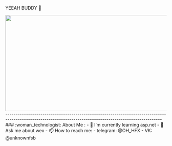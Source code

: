 YEEAH BUDDY 👋
<div align="center">
  <img src="https://media.tenor.com/yvawiEDfYcgAAAAC/pavel-durov.gif" width="600" height="300"/>
</div>
----------------------------------------------------------------------------------------------------------------------------------------------------------
### :woman_technologist: About Me :
- 🌱 I’m currently learning asp.net
- 💬 Ask me about wex
- 📫 How to reach me: 
- telegram: @OH_HFX
- VK: @unknownfsb
<!--
**Classonsy/Classonsy** is a ✨ _special_ ✨ repository because its `README.md` (this file) appears on your GitHub profile.

Here are some ideas to get you started:

- 🔭 I’m currently working on ...
- 🌱 I’m currently learning ...
- 👯 I’m looking to collaborate on ...
- 🤔 I’m looking for help with ...
- 💬 Ask me about ...
- 📫 How to reach me: ...
- 😄 Pronouns: ...
- ⚡ Fun fact: ...
-->
